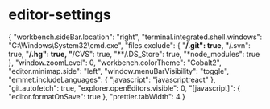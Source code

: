 # editor-settings

{
    "workbench.sideBar.location": "right",
    "terminal.integrated.shell.windows": "C:\\Windows\\System32\\cmd.exe",
    "files.exclude": {
        "**/.git": true,
        "**/.svn": true,
        "**/.hg": true,
        "**/CVS": true,
        "**/.DS_Store": true,
        "*node_modules": true
    },
    "window.zoomLevel": 0,
    "workbench.colorTheme": "Cobalt2",
    "editor.minimap.side": "left",
    "window.menuBarVisibility": "toggle",
    "emmet.includeLanguages": {
        "javascript": "javascriptreact"
    },
    "git.autofetch": true,
    "explorer.openEditors.visible": 0,
    "[javascript]": {
        "editor.formatOnSave": true
    },
    "prettier.tabWidth": 4
}

